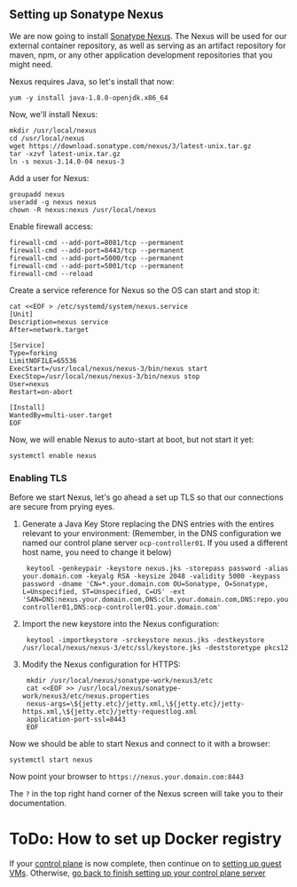## Setting up Sonatype Nexus

We are now going to install [Sonatype Nexus](https://www.sonatype.com/nexus-repository-oss).  The Nexus will be used for our external container repository, as well as serving as an artifact repository for maven, npm, or any other application development repositories that you might need.

Nexus requires Java, so let's install that now:


    yum -y install java-1.8.0-openjdk.x86_64

Now, we'll install Nexus:


    mkdir /usr/local/nexus
    cd /usr/local/nexus
    wget https://download.sonatype.com/nexus/3/latest-unix.tar.gz
    tar -xzvf latest-unix.tar.gz
    ln -s nexus-3.14.0-04 nexus-3

Add a user for Nexus:


    groupadd nexus
    useradd -g nexus nexus
    chown -R nexus:nexus /usr/local/nexus

Enable firewall access:

    firewall-cmd --add-port=8081/tcp --permanent
    firewall-cmd --add-port=8443/tcp --permanent
    firewall-cmd --add-port=5000/tcp --permanent
    firewall-cmd --add-port=5001/tcp --permanent
    firewall-cmd --reload

Create a service reference for Nexus so the OS can start and stop it:

    cat <<EOF > /etc/systemd/system/nexus.service
    [Unit]
    Description=nexus service
    After=network.target

    [Service]
    Type=forking
    LimitNOFILE=65536
    ExecStart=/usr/local/nexus/nexus-3/bin/nexus start
    ExecStop=/usr/local/nexus/nexus-3/bin/nexus stop
    User=nexus
    Restart=on-abort
    
    [Install]
    WantedBy=multi-user.target
    EOF

Now, we will enable Nexus to auto-start at boot, but not start it yet:

    systemctl enable nexus

### Enabling TLS

Before we start Nexus, let's go ahead a set up TLS so that our connections are secure from prying eyes.

1. Generate a Java Key Store replacing the DNS entries with the entires relevant to your environment:  (Remember, in the DNS configuration we named our control plane server `ocp-controller01`.  If you used a different host name, you need to change it below)

        keytool -genkeypair -keystore nexus.jks -storepass password -alias your.domain.com -keyalg RSA -keysize 2048 -validity 5000 -keypass password -dname 'CN=*.your.domain.com OU=Sonatype, O=Sonatype, L=Unspecified, ST=Unspecified, C=US' -ext 'SAN=DNS:nexus.your.domain.com,DNS:clm.your.domain.com,DNS:repo.your.domain.com,DNS:ocp-controller01,DNS:ocp-controller01.your.domain.com'

1. Import the new keystore into the Nexus configuration:


        keytool -importkeystore -srckeystore nexus.jks -destkeystore /usr/local/nexus/nexus-3/etc/ssl/keystore.jks -deststoretype pkcs12


1. Modify the Nexus configuration for HTTPS:

        mkdir /usr/local/nexus/sonatype-work/nexus3/etc
        cat <<EOF >> /usr/local/nexus/sonatype-work/nexus3/etc/nexus.properties
        nexus-args=\${jetty.etc}/jetty.xml,\${jetty.etc}/jetty-https.xml,\${jetty.etc}/jetty-requestlog.xml
        application-port-ssl=8443
        EOF

Now we should be able to start Nexus and connect to it with a browser:

    systemctl start nexus

Now point your browser to `https://nexus.your.domain.com:8443`

The `?` in the top right hand corner of the Nexus screen will take you to their documentation.

# ToDo: How to set up Docker registry

If your [control plane](README.md) is now complete, then continue on to [setting up guest VMs](../Provision_Guest_Nodes/README.md).  Otherwise, [go back to finish setting up your control plane server](README.md)

